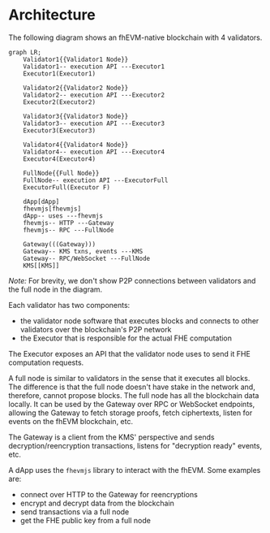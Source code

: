 # Architecture

The following diagram shows an fhEVM-native blockchain with 4 validators.

```mermaid
graph LR;
    Validator1{{Validator1 Node}}
    Validator1-- execution API ---Executor1
    Executor1(Executor1)

    Validator2{{Validator2 Node}}
    Validator2-- execution API ---Executor2
    Executor2(Executor2)

    Validator3{{Validator3 Node}}
    Validator3-- execution API ---Executor3
    Executor3(Executor3)

    Validator4{{Validator4 Node}}
    Validator4-- execution API ---Executor4
    Executor4(Executor4)

    FullNode{{Full Node}}
    FullNode-- execution API ---ExecutorFull
    ExecutorFull(Executor F)

    dApp[dApp]
    fhevmjs[fhevmjs]
    dApp-- uses ---fhevmjs
    fhevmjs-- HTTP ---Gateway
    fhevmjs-- RPC ---FullNode

    Gateway(((Gateway)))
    Gateway-- KMS txns, events ---KMS
    Gateway-- RPC/WebSocket ---FullNode
    KMS[[KMS]]
```

_Note:_ For brevity, we don't show P2P connections between validators and the full node in the diagram.

Each validator has two components:
 * the validator node software that executes blocks and connects to other validators over the blockchain's P2P network
 * the Executor that is responsible for the actual FHE computation

The Executor exposes an API that the validator node uses to send it FHE computation requests.

A full node is similar to validators in the sense that it executes all blocks. The difference is that the full node doesn't have stake in the network and, therefore, cannot propose blocks. The full node has all the blockchain data locally. It can be used by the Gateway over RPC or WebSocket endpoints, allowing the Gateway to fetch storage proofs, fetch ciphertexts, listen for events on the fhEVM blockchain, etc.

The Gateway is a client from the KMS' perspective and sends decryption/reencryption transactions, listens for "decryption ready" events, etc.

A dApp uses the `fhevmjs` library to interact with the fhEVM. Some examples are:
 * connect over HTTP to the Gateway for reencryptions
 * encrypt and decrypt data from the blockchain
 * send transactions via a full node
 * get the FHE public key from a full node
